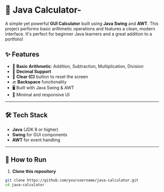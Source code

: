 # 🧮 Java Calculator-

A simple yet powerful **GUI Calculator** built using **Java Swing** and **AWT**. This project performs basic arithmetic operations and features a clean, modern interface. It's perfect for beginner Java learners and a great addition to a portfolio!

## ✨ Features

- 🧠 **Basic Arithmetic**: Addition, Subtraction, Multiplication, Division
- 🔢 **Decimal Support**
- 🧹 **Clear (C)** button to reset the screen
- 🔙 **Backspace** functionality
- 🖥️ Built with Java Swing & AWT
- 🎨 Minimal and responsive UI

---

## 🛠️ Tech Stack

- **Java** (JDK 8 or higher)
- **Swing** for GUI components
- **AWT** for event handling

---

## 🚀 How to Run

1. **Clone this repository**  
```bash
git clone https://github.com/yourusername/java-calculator.git
cd java-calculator
